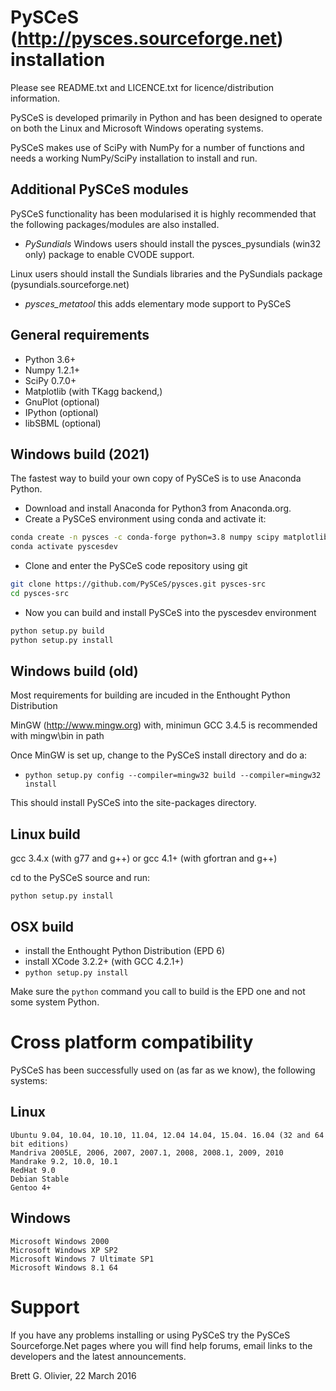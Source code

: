 # PySCeS (http://pysces.sourceforge.net) installation

Please see README.txt and LICENCE.txt for licence/distribution information.

PySCeS is developed primarily in Python and has been designed to
operate on both the Linux and Microsoft Windows operating systems.

PySCeS makes use of SciPy with NumPy for a number of functions
and needs a working NumPy/SciPy installation to install and run.

## Additional PySCeS modules

PySCeS functionality has been modularised it is highly recommended that
the following packages/modules are also installed.

- *PySundials* Windows users should install the pysces_pysundials (win32 only) package to enable CVODE support. 

Linux users should install the Sundials libraries and the PySundials package
(pysundials.sourceforge.net)

- *pysces_metatool* this adds elementary mode support to PySCeS

## General requirements

- Python 3.6+
- Numpy 1.2.1+
- SciPy 0.7.0+
- Matplotlib (with TKagg backend,)
- GnuPlot (optional)
- IPython (optional)
- libSBML (optional)

## Windows build (2021)

The fastest way to build your own copy of PySCeS is to use Anaconda Python. 

- Download and install Anaconda for Python3 from Anaconda.org.
- Create a PySCeS environment using conda and activate it:
```bash
conda create -n pysces -c conda-forge python=3.8 numpy scipy matplotlib sympy packaging pip wheel nose ipython python-libsbml fortran-compiler assimulo
conda activate pyscesdev
```
- Clone and enter the PySCeS code repository using git
```bash
git clone https://github.com/PySCeS/pysces.git pysces-src
cd pysces-src
```
- Now you can build and install PySCeS into the pyscesdev environment
```bash
python setup.py build
python setup.py install
```

## Windows build (old)

Most requirements for building are incuded in the Enthought Python Distribution

MinGW (http://www.mingw.org) with, minimun GCC 3.4.5 is recommended with mingw\bin in path

Once MinGW is set up, change to the PySCeS install directory and do a:

- `python setup.py config --compiler=mingw32 build --compiler=mingw32 install`

This should install PySCeS into the site-packages directory.


## Linux build

gcc 3.4.x (with g77 and g++) or
gcc 4.1+ (with gfortran and g++)

cd to the PySCeS source and run:

`python setup.py install`

## OSX build

- install the Enthought Python Distribution (EPD 6)
- install XCode 3.2.2+ (with GCC 4.2.1+)
- `python setup.py install`

Make sure the `python` command you call to build is the EPD one and not some
system Python.

# Cross platform compatibility

PySCeS has been successfully used on (as far as we know), the following systems:

## Linux
```
Ubuntu 9.04, 10.04, 10.10, 11.04, 12.04 14.04, 15.04. 16.04 (32 and 64 bit editions)
Mandriva 2005LE, 2006, 2007, 2007.1, 2008, 2008.1, 2009, 2010
Mandrake 9.2, 10.0, 10.1
RedHat 9.0
Debian Stable
Gentoo 4+
```

## Windows
```
Microsoft Windows 2000
Microsoft Windows XP SP2
Microsoft Windows 7 Ultimate SP1
Microsoft Windows 8.1 64
```

# Support

If you have any problems installing or using PySCeS try the PySCeS Sourceforge.Net pages
where you will find help forums, email links to the developers and the latest
announcements.

Brett G. Olivier, 22 March 2016
